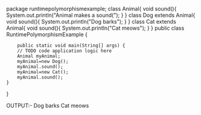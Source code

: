 package runtimepolymorphismexample;
class Animal{
    void sound(){
        System.out.println("Animal makes a sound(");
    }
}
class Dog extends Animal{
    void sound(){
        System.out.println("Dog barks");
    }
}
class Cat extends Animal{
    void sound(){
        System.out.println("Cat meows");
    }
}
public class RuntimePolymorphismExample {

        public static void main(String[] args) {
        // TODO code application logic here
        Animal myAnimal;
        myAnimal=new Dog();
        myAnimal.sound();
        myAnimal=new Cat();
        myAnimal.sound();
    }
    
}

OUTPUT:-
Dog barks
Cat meows
